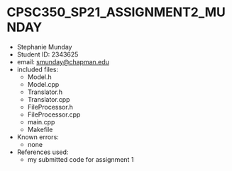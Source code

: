 # CPSC350_SP21_ASSIGNMENT2_MUNDAY
* Stephanie Munday
* Student ID: 2343625
* email: smunday@chapman.edu
* included files:
  - Model.h
  - Model.cpp
  - Translator.h
  - Translator.cpp
  - FileProcessor.h
  - FileProcessor.cpp
  - main.cpp
  - Makefile
* Known errors:
  - none
* References used:
  - my submitted code for assignment 1
